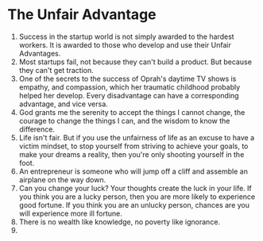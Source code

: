 # The Unfair Advantage

1. Success in the startup world is not simply awarded to the hardest workers. It is awarded to those who develop and use their Unfair Advantages.
2. Most startups fail, not because they can't build a product. But because they can't get traction.
3. One of the secrets to the success of Oprah's daytime TV shows is empathy, and compassion, which her traumatic childhood probably helped her develop. Every disadvantage can have a corresponding advantage, and vice versa.
4. God grants me the serenity to accept the things I cannot change, the courage to change the things I can, and the wisdom to know the difference.
5. Life isn't fair. But if you use the unfairness of life as an excuse to have a victim mindset, to stop yourself from striving to achieve your goals, to make your dreams a reality, then you're only shooting yourself in the foot.
6. An entrepreneur is someone who will jump off a cliff and assemble an airplane on the way down.
7. Can you change your luck? Your thoughts create the luck in your life. If you think you are a lucky person, then you are more likely to experience good fortune. If you think you are an unlucky person, chances are you will experience more ill fortune.
8. There is no wealth like knowledge, no poverty like ignorance.
9. 

